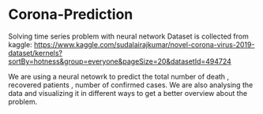 # Corona-Prediction
Solving time series problem with neural network
Dataset is collected from kaggle: https://www.kaggle.com/sudalairajkumar/novel-corona-virus-2019-dataset/kernels?sortBy=hotness&group=everyone&pageSize=20&datasetId=494724

We are using a neural netowrk to predict the total number of death , recovered patients , number of confirmed cases.
We are also analysing the data and visualizing it in different ways to get a better overview about the problem.
